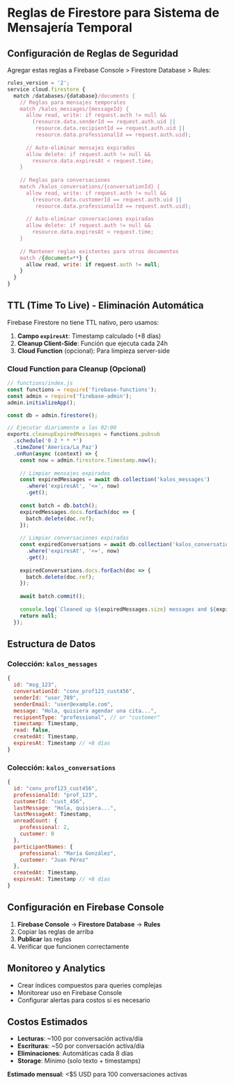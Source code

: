 # Reglas de Firestore para Sistema de Mensajería Temporal

## Configuración de Reglas de Seguridad

Agregar estas reglas a Firebase Console > Firestore Database > Rules:

```javascript
rules_version = '2';
service cloud.firestore {
  match /databases/{database}/documents {
    // Reglas para mensajes temporales
    match /kalos_messages/{messageId} {
      allow read, write: if request.auth != null && 
        (resource.data.senderId == request.auth.uid || 
         resource.data.recipientId == request.auth.uid ||
         resource.data.professionalId == request.auth.uid);
      
      // Auto-eliminar mensajes expirados
      allow delete: if request.auth != null && 
        resource.data.expiresAt < request.time;
    }
    
    // Reglas para conversaciones
    match /kalos_conversations/{conversationId} {
      allow read, write: if request.auth != null && 
        (resource.data.customerId == request.auth.uid || 
         resource.data.professionalId == request.auth.uid);
      
      // Auto-eliminar conversaciones expiradas
      allow delete: if request.auth != null && 
        resource.data.expiresAt < request.time;
    }
    
    // Mantener reglas existentes para otros documentos
    match /{document=**} {
      allow read, write: if request.auth != null;
    }
  }
}
```

## TTL (Time To Live) - Eliminación Automática

Firebase Firestore no tiene TTL nativo, pero usamos:

1. **Campo `expiresAt`**: Timestamp calculado (+8 días)
2. **Cleanup Client-Side**: Función que ejecuta cada 24h
3. **Cloud Function** (opcional): Para limpieza server-side

### Cloud Function para Cleanup (Opcional)

```javascript
// functions/index.js
const functions = require('firebase-functions');
const admin = require('firebase-admin');
admin.initializeApp();

const db = admin.firestore();

// Ejecutar diariamente a las 02:00
exports.cleanupExpiredMessages = functions.pubsub
  .schedule('0 2 * * *')
  .timeZone('America/La_Paz')
  .onRun(async (context) => {
    const now = admin.firestore.Timestamp.now();
    
    // Limpiar mensajes expirados
    const expiredMessages = await db.collection('kalos_messages')
      .where('expiresAt', '<=', now)
      .get();
    
    const batch = db.batch();
    expiredMessages.docs.forEach(doc => {
      batch.delete(doc.ref);
    });
    
    // Limpiar conversaciones expiradas
    const expiredConversations = await db.collection('kalos_conversations')
      .where('expiresAt', '<=', now)
      .get();
    
    expiredConversations.docs.forEach(doc => {
      batch.delete(doc.ref);
    });
    
    await batch.commit();
    
    console.log(`Cleaned up ${expiredMessages.size} messages and ${expiredConversations.size} conversations`);
    return null;
  });
```

## Estructura de Datos

### Colección: `kalos_messages`
```javascript
{
  id: "msg_123",
  conversationId: "conv_prof123_cust456",
  senderId: "user_789",
  senderEmail: "user@example.com",
  message: "Hola, quisiera agendar una cita...",
  recipientType: "professional", // or "customer"
  timestamp: Timestamp,
  read: false,
  createdAt: Timestamp,
  expiresAt: Timestamp // +8 días
}
```

### Colección: `kalos_conversations`
```javascript
{
  id: "conv_prof123_cust456",
  professionalId: "prof_123",
  customerId: "cust_456",
  lastMessage: "Hola, quisiera...",
  lastMessageAt: Timestamp,
  unreadCount: {
    professional: 2,
    customer: 0
  },
  participantNames: {
    professional: "María González",
    customer: "Juan Pérez"
  },
  createdAt: Timestamp,
  expiresAt: Timestamp // +8 días
}
```

## Configuración en Firebase Console

1. **Firebase Console** → **Firestore Database** → **Rules**
2. Copiar las reglas de arriba
3. **Publicar** las reglas
4. Verificar que funcionen correctamente

## Monitoreo y Analytics

- Crear índices compuestos para queries complejas
- Monitorear uso en Firebase Console
- Configurar alertas para costos si es necesario

## Costos Estimados

- **Lecturas**: ~100 por conversación activa/día
- **Escrituras**: ~50 por conversación activa/día  
- **Eliminaciones**: Automáticas cada 8 días
- **Storage**: Mínimo (solo texto + timestamps)

**Estimado mensual**: <$5 USD para 100 conversaciones activas
